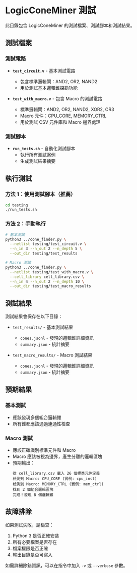 # LogicConeMiner 測試

此目錄包含 LogicConeMiner 的測試檔案、測試腳本和測試結果。

## 測試檔案

### 測試電路

- **`test_circuit.v`** - 基本測試電路
  - 包含標準邏輯閘：AND2, OR2, NAND2
  - 用於測試基本邏輯錐探勘功能

- **`test_with_macro.v`** - 包含 Macro 的測試電路
  - 標準邏輯閘：AND2, OR2, NAND2, XOR2, OR3
  - Macro 元件：CPU_CORE, MEMORY_CTRL
  - 用於測試 CSV 元件庫和 Macro 邊界處理

### 測試腳本

- **`run_tests.sh`** - 自動化測試腳本
  - 執行所有測試案例
  - 生成測試結果摘要

## 執行測試

### 方法 1：使用測試腳本（推薦）

```bash
cd testing
./run_tests.sh
```

### 方法 2：手動執行

```bash
# 基本測試
python3 ../cone_finder.py \
  --netlist testing/test_circuit.v \
  --n_in 3 --n_out 2 --n_depth 5 \
  --out_dir testing/test_results

# Macro 測試
python3 ../cone_finder.py \
  --netlist testing/test_with_macro.v \
  --cell_library cell_library.csv \
  --n_in 4 --n_out 2 --n_depth 10 \
  --out_dir testing/test_macro_results
```

## 測試結果

測試結果會保存在以下目錄：

- `test_results/` - 基本測試結果
  - `cones.jsonl` - 發現的邏輯錐詳細資訊
  - `summary.json` - 統計摘要

- `test_macro_results/` - Macro 測試結果
  - `cones.jsonl` - 發現的邏輯錐詳細資訊
  - `summary.json` - 統計摘要

## 預期結果

### 基本測試
- 應該發現多個組合邏輯錐
- 所有錐都應該通過連通性檢查

### Macro 測試
- 應該正確識別標準元件和 Macro
- Macro 應該被視為邊界，產生分離的邏輯區塊
- 預期輸出：
  ```
  從 cell_library.csv 載入 26 個標準元件定義
  檢測到 Macro: CPU_CORE (實例: cpu_inst)
  檢測到 Macro: MEMORY_CTRL (實例: mem_ctrl)
  找到 2 個組合邏輯區塊
  完成！發現 8 個邏輯錐
  ```

## 故障排除

如果測試失敗，請檢查：

1. Python 3 是否正確安裝
2. 所有必要檔案是否存在
3. 檔案權限是否正確
4. 輸出目錄是否可寫入

如需詳細除錯資訊，可以在指令中加入 `-v` 或 `--verbose` 參數。
